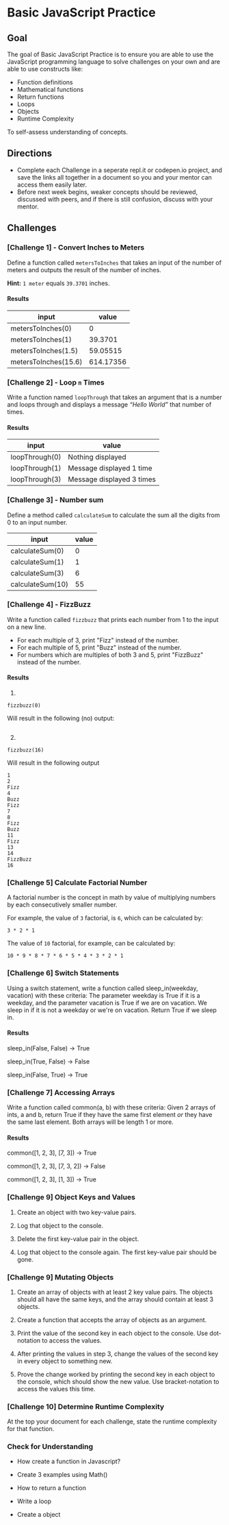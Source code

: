 # Basic JavaScript Practice


## Goal

The goal of Basic JavaScript Practice is to ensure you are able to use the JavaScript programming language to solve challenges on your own and are able to use constructs like:

* Function definitions
* Mathematical functions
* Return functions
* Loops
* Objects
* Runtime Complexity

To self-assess understanding of concepts.  

## Directions
- Complete each Challenge in a seperate repl.it or codepen.io project, and save the links all together in a document so you and your mentor can access them easily later. 
- Before next week begins, weaker concepts should be reviewed, discussed with peers, and if there is still confusion, discuss with your mentor.

## Challenges

### [Challenge 1] - Convert Inches to Meters

Define a function called `metersToInches` that takes an input of the number of meters and outputs the result of the number of inches.

**Hint:** `1 meter` equals `39.3701` inches.

#### Results

| input | value |
|---|---|
| metersToInches(0) | 0 |
| metersToInches(1) | 39.3701 |
| metersToInches(1.5) | 59.05515 |
| metersToInches(15.6) | 614.17356 |

### [Challenge 2] - Loop `n` Times

Write a function named `loopThrough` that takes an argument that is a number and loops through and displays a message *“Hello World”* that number of times.

#### Results

| input | value |
|---|---|
| loopThrough(0) | Nothing displayed |
| loopThrough(1) | Message displayed 1 time |
| loopThrough(3) | Message displayed 3 times |

### [Challenge 3] - Number sum

Define a method called `calculateSum` to calculate the sum all the digits from 0 to an input number.

| input | value |
|---|---|
| calculateSum(0) | 0 |
| calculateSum(1) | 1 |
| calculateSum(3) | 6 |
| calculateSum(10) | 55 |

### [Challenge 4] - FizzBuzz

Write a function called `fizzbuzz` that prints each number from 1 to the input on a new line. 

* For each multiple of 3, print "Fizz" instead of the number. 
* For each multiple of 5, print "Buzz" instead of the number. 
* For numbers which are multiples of both 3 and 5, print "FizzBuzz" instead of the number.


#### Results

1.
```
fizzbuzz(0)
```

Will result in the following (no) output:

```
```

2.
```
fizzbuzz(16)
```

Will result in the following output

```
1
2
Fizz
4
Buzz
Fizz
7
8
Fizz
Buzz
11
Fizz
13
14
FizzBuzz
16
```

### [Challenge 5] Calculate Factorial Number

A factorial number is the concept in math by value of multiplying numbers by each consecutively smaller number. 

For example, the value of `3` factorial, is `6`, which can be calculated by:

```
3 * 2 * 1
```

The value of `10` factorial, for example, can be calculated by:

```
10 * 9 * 8 * 7 * 6 * 5 * 4 * 3 * 2 * 1
``` 

### [Challenge 6] Switch Statements

Using a switch statement, write a function called sleep_in(weekday, vacation) with these criteria:
The parameter weekday is True if it is a weekday, and the parameter vacation is True if we are on vacation. We sleep in if it is not a weekday or we're on vacation. Return True if we sleep in.

#### Results

sleep_in(False, False) → True

sleep_in(True, False) → False

sleep_in(False, True) → True


### [Challenge 7] Accessing Arrays

Write a function called common(a, b) with these criteria:
Given 2 arrays of ints, a and b, return True if they have the same first element *or* they have the same last element. Both arrays will be length 1 or more.

#### Results

common([1, 2, 3], [7, 3]) → True

common([1, 2, 3], [7, 3, 2]) → False

common([1, 2, 3], [1, 3]) → True

### [Challenge 9] Object Keys and Values

1.  Create an object with two key-value pairs.

2.  Log that object to the console.

3.  Delete the first key-value pair in the object.

4.  Log that object to the console again.  The first key-value pair should be gone.


### [Challenge 9] Mutating Objects

1. Create an array of objects with at least 2 key value pairs.  The objects should all have the same keys, and the array should contain at least 3 objects.

2. Create a function that accepts the array of objects as an argument. 

3. Print the value of the second key in each object to the console.  Use dot-notation to access the values.

4. After printing the values in step 3, change the values of the second key in every object to something new.  

5. Prove the change worked by printing the second key in each object to the console, which should show the new value. Use bracket-notation to access the values this time.


### [Challenge 10] Determine Runtime Complexity

At the top your document for each challenge, state the runtime complexity for that function.

### Check for Understanding

- How create a function in Javascript?

- Create 3 examples using Math()

- How to return a function

- Write a loop 

- Create a object
